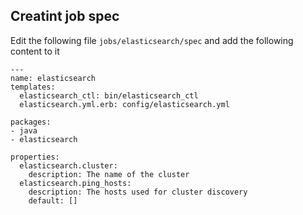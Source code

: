 ## Creatint job spec

Edit the following file `jobs/elasticsearch/spec` and add the following content to it

```
---
name: elasticsearch
templates:
  elasticsearch_ctl: bin/elasticsearch_ctl
  elasticsearch.yml.erb: config/elasticsearch.yml

packages:
- java
- elasticsearch

properties:
  elasticsearch.cluster:
    description: The name of the cluster
  elasticsearch.ping_hosts:
    description: The hosts used for cluster discovery
    default: []
```
